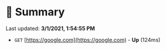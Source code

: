 # 📖 Summary
Last updated: **3/1/2021, 1:54:55 PM**

- `GET` [https://google.com](https://google.com) - **Up** (124ms)
